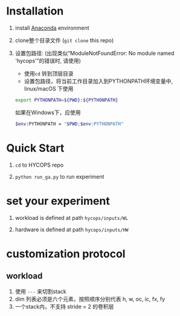 # Installation

1. install [Anaconda](https://docs.anaconda.com/anaconda/install/index.html) environment

2. clone整个目录文件 (`git clone` this repo)

3. 设置包路径: (出现类似“ModuleNotFoundError: No module named 'hycops'”的错误时, 请使用)
   - 使用`cd` 转到顶层目录
   - 设置包路径，将当前工作目录加入到PYTHONPATH环境变量中, linux/macOS 下使用
    ```bash
    export PYTHONPATH=${PWD}:${PYTHONPATH}
    ```
    如果在Windows下，应使用
    ```bash
    $env:PYTHONPATH = "$PWD;$env:PYTHONPATH"
    ```

# Quick Start

1. `cd` to HYCOPS repo

2. `python run_ga.py` to run experiment

# set your experiment

1. workload is defined at path `hycops/inputs/WL`

2. hardware is defined at path `hycops/inputs/HW`

# customization protocol

## workload

1. 使用 `---` 来切割stack
2. dim 列表必须是六个元素，按照顺序分别代表 h, w, oc, ic, fx, fy
3. 一个stack内，不支持 stride = 2 的卷积层
